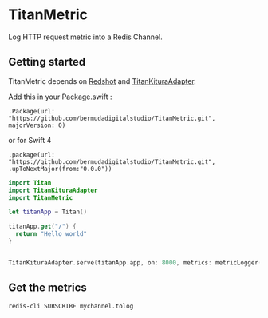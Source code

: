 # TitanMetric

Log HTTP request metric into a Redis Channel.

## Getting started

TitanMetric depends on [Redshot](https://github.com/bermudadigitalstudio/Redshot) and [TitanKituraAdapter](https://github.com/bermudadigitalstudio/TitanKituraAdapter).


Add this in your Package.swift :

`.Package(url: "https://github.com/bermudadigitalstudio/TitanMetric.git", majorVersion: 0)`

or for Swift 4

`.package(url: "https://github.com/bermudadigitalstudio/TitanMetric.git", .upToNextMajor(from:"0.0.0"))`


```swift
import Titan
import TitanKituraAdapter
import TitanMetric

let titanApp = Titan()

titanApp.get("/") {
  return "Hello world"
}


TitanKituraAdapter.serve(titanApp.app, on: 8000, metrics: metricLogger(redis: redis, service: "myservicename",channel:"mychannel.tolog"))
```

## Get the metrics

`redis-cli SUBSCRIBE mychannel.tolog`